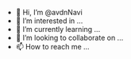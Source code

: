 - 👋 Hi, I’m @avdnNavi
- 👀 I’m interested in ...
- 🌱 I’m currently learning ...
- 💞️ I’m looking to collaborate on ...
- 📫 How to reach me ...

<!---
avdnNavi/avdnNavi is a ✨ special ✨ repository because its `README.md` (this file) appears on your GitHub profile.
You can click the Preview link to take a look at your changes.
--->
